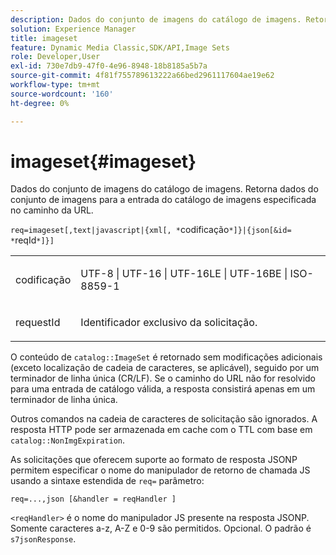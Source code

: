 ```yaml
---
description: Dados do conjunto de imagens do catálogo de imagens. Retorna dados do conjunto de imagens para a entrada do catálogo de imagens especificada no caminho da URL.
solution: Experience Manager
title: imageset
feature: Dynamic Media Classic,SDK/API,Image Sets
role: Developer,User
exl-id: 730e7db9-47f0-4e96-8948-18b8185a5b7a
source-git-commit: 4f81f755789613222a66bed2961117604ae19e62
workflow-type: tm+mt
source-wordcount: '160'
ht-degree: 0%

---
```


# imageset{#imageset}

Dados do conjunto de imagens do catálogo de imagens. Retorna dados do conjunto de imagens para a entrada do catálogo de imagens especificada no caminho da URL.

`req=imageset[,text|javascript|{xml[, *`codificação`*]}|{json[&id= *`reqId`*]}]`

<table id="simpletable_86FF9E59B11D4C408F0D932D46CC2F8E"> 
 <tr class="strow"> 
  <td class="stentry"> <p><span class="codeph"><span class="varname"> codificação</span></span> </p> </td> 
  <td class="stentry"> <p><span class="codeph"> UTF-8 | UTF-16 | UTF-16LE | UTF-16BE | ISO-8859-1</span> </p></td> 
 </tr> 
 <tr class="strow"> 
  <td class="stentry"> <p><span class="codeph"><span class="varname"> requestId</span></span> </p></td> 
  <td class="stentry"> <p>Identificador exclusivo da solicitação. </p></td> 
 </tr> 
</table>

O conteúdo de `catalog::ImageSet` é retornado sem modificações adicionais (exceto localização de cadeia de caracteres, se aplicável), seguido por um terminador de linha única (CR/LF). Se o caminho do URL não for resolvido para uma entrada de catálogo válida, a resposta consistirá apenas em um terminador de linha única.

Outros comandos na cadeia de caracteres de solicitação são ignorados. A resposta HTTP pode ser armazenada em cache com o TTL com base em `catalog::NonImgExpiration`.

As solicitações que oferecem suporte ao formato de resposta JSONP permitem especificar o nome do manipulador de retorno de chamada JS usando a sintaxe estendida de `req=` parâmetro:

`req=...,json [&handler = reqHandler ]`

`<reqHandler>` é o nome do manipulador JS presente na resposta JSONP. Somente caracteres a-z, A-Z e 0-9 são permitidos. Opcional. O padrão é `s7jsonResponse`.

